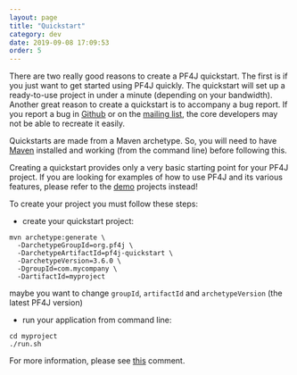 ```yaml
---
layout: page
title: "Quickstart"
category: dev
date: 2019-09-08 17:09:53
order: 5
---
```


There are two really good reasons to create a PF4J quickstart. The first is if you just want to get started using PF4J quickly. 
The quickstart will set up a ready-to-use project in under a minute (depending on your bandwidth). Another great reason to create a quickstart is to accompany a bug report. 
If you report a bug in [Github](https://github.com/pf4j/pf4j/issues) or on the [mailing list](http://groups.google.com/group/pf4j), the core developers may not be able to recreate it easily.

Quickstarts are made from a Maven archetype. So, you will need to have [Maven](http://maven.apache.org) installed and working (from the command line) before following this.

Creating a quickstart provides only a very basic starting point for your PF4J project. If you are looking for examples of how to use PF4J and its various features, please refer to the [demo](/doc/demo.html) projects instead!

To create your project you must follow these steps:

- create your quickstart project:

```
mvn archetype:generate \
  -DarchetypeGroupId=org.pf4j \
  -DarchetypeArtifactId=pf4j-quickstart \
  -DarchetypeVersion=3.6.0 \
  -DgroupId=com.mycompany \
  -DartifactId=myproject
```
maybe you want to change `groupId`, `artifactId` and `archetypeVersion` (the latest PF4J version)

- run your application from command line:

```
cd myproject
./run.sh
```

For more information, please see [this](https://github.com/pf4j/pf4j/issues/306#issuecomment-493198655) comment.
